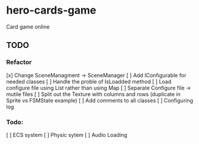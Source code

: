 # hero-cards-game

Card game online

## TODO

### Refactor

[x] Change SceneManagment -> SceneManager
[ ] Add IConfigurable for needed classes
[ ] Handle the proble of IsLoadded method
[ ] Load configure file using List rather than using Map
[ ] Separate Configure file -> mutile files
[ ] Split out the Texture with columns and rows (duplicate in Sprite vs FSMState example)
[ ] Add comments to all classes
[ ] Configuring log

### Todo:

[ ] ECS system
[ ] Physic sytem
[ ] Audio Loading
